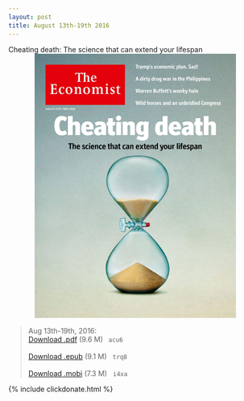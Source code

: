 ```yaml
---
layout: post
title: August 13th-19th 2016
---
```

<!--
<div class="message">
Sorry! The service is temporarily unavailable.
</div>-->

<div class="message">
	 Cheating death: The science that can extend your lifespan
</div>


<div style="position: relative; max-width: 400px; 
    margin: 0 auto;">
<img src="/public/img/the-economist/img_2016.08.13.jpg" />
</div>

<!--more-->
> Aug 13th-19th, 2016:<br/>
[Download .pdf](https://pan.baidu.com/s/1o8RJd2a) (9.6 M)&ensp;
`acu6` <br/><br/>
[Download .epub](http://pan.baidu.com/s/1dFkbH5Z) (9.1 M) &nbsp;
`trq8` <br/><br/>
[Download .mobi](http://pan.baidu.com/s/1pLMqYWr) (7.3 M) &nbsp;
`i4xa`

{% include clickdonate.html %}




